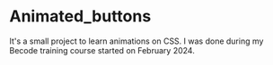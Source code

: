 # Animated_buttons

It's a small project to learn animations on CSS. I was done during my Becode training course started on February 2024.
